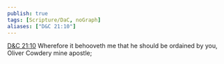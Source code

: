 ```yaml
---
publish: true
tags: [Scripture/DaC, noGraph]
aliases: ["D&C 21:10"]
---
```

[D&C 21:10](https://churchofjesuschrist.org/study/scriptures/dc-testament/dc/21?lang=eng&id=p10#p10) Wherefore it behooveth me that he should be ordained by you, Oliver Cowdery mine apostle;
